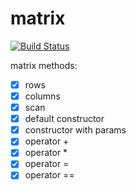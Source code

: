 # matrix

[![Build Status](https://travis-ci.org/justcppdeveloper/matrix.svg?branch=master)](https://travis-ci.org/justcppdeveloper/matrix)

matrix methods:
- [x] rows
- [x] columns
- [x] scan
- [x] default constructor
- [x] constructor with params
- [x] operator +
- [x] operator *
- [x] operator =
- [x] operator ==
